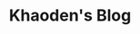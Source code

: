 ---
layout: Landing
title: Khaoden's Blog
landing:
  name: "Khaoden's Blog"
  greeting: "👋 Hi, I am Khaoden"
  role: "Front-End Developer & Tech Explorer"
  bio: "💡 Passionate about web development, always exploring new technologies, and sharing knowledge with others."
  welcome: "Welcome to my digital garden"
  actions:
    - text: "探索博客"
      link: "/home"
      icon: "🚀"
  social:
    - icon: "github"
      link: "https://github.com/Khaoden"
--- 